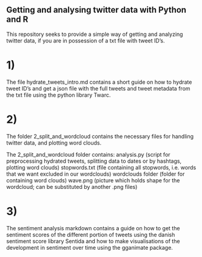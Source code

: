 ## Getting and analysing twitter data with Python and R

This repository seeks to provide a simple way of getting and analyzing twitter data, if you are in possession of a txt file with tweet ID’s. 

# 1) 
The file hydrate_tweets_intro.md contains a short guide on how to hydrate tweet ID’s and get a json file with the full tweets and tweet metadata from the txt file using the python library Twarc. 

# 2)
The folder 2_split_and_wordcloud contains the necessary files for handling twitter data, and plotting word clouds.

The 2_split_and_wordcloud folder contains:
analysis.py (script for preprocessing hydrated tweets, splitting data to dates or by hashtags, plotting word clouds)
stopwords.txt (file containing all stopwords, i.e. words that we want excluded in our wordclouds)
wordclouds folder (folder for containing word clouds)
wave.png (picture which holds shape for the wordcloud; can be substituted by another .png files)


# 3)
The sentiment analysis markdown contains a guide on how to get the sentiment scores of the different portion of tweets using the danish sentiment score library Sentida and how to make visualisations of the development in sentiment over time using the gganimate package. 
